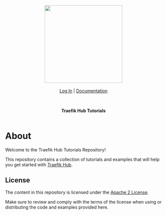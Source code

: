 <br/>

<div align="center" style="margin: 30px;">
<a href="https://hub.traefik.io/">
  <img src="https://doc.traefik.io/traefik-hub/img/hub-logo-light.svg" style="width:250px;" align="center" />
</a>
<br />
<br />

<div align="center">
    <a href="https://hub.traefik.io">Log In</a> |
    <a href="https://doc.traefik.io/traefik-hub/">Documentation</a>
</div>
</div>

<br />

<div align="center"><strong>Traefik Hub Tutorials</strong>

<br />
<br />
</div>

# About

Welcome to the Traefik Hub Tutorials Repository!

This repository contains a collection of tutorials and examples that will help you get started with [Traefik Hub](https://traefik.io/traefik-hub/ "Link to website of Traefik Hub").

## License

The content in this repository is licensed under the [Apache 2 License](https://www.apache.org/licenses/LICENSE-2.0 "Link to Apache 2 license").

Make sure to review and comply with the terms of the license when using or distributing the code and examples provided here.
